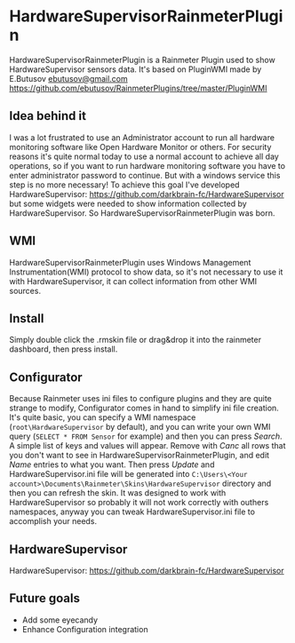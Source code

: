 # HardwareSupervisorRainmeterPlugin

HardwareSupervisorRainmeterPlugin is a Rainmeter Plugin used to show HardwareSupervisor sensors data.
It's based on PluginWMI made by E.Butusov <ebutusov@gmail.com> 
https://github.com/ebutusov/RainmeterPlugins/tree/master/PluginWMI

## Idea behind it ##
I was a lot frustrated to use an Administrator account to run all hardware monitoring
software like Open Hardware Monitor or others. For security reasons it's quite normal today to use a
normal account to achieve all day operations, so if you want to run hardware monitoring software you
have to enter administrator password to continue. But with a windows service this step is no more
necessary! To achieve this goal I've developed HardwareSupervisor: https://github.com/darkbrain-fc/HardwareSupervisor
but some widgets were needed to show information collected by HardwareSupervisor. 
So HardwareSupervisorRainmeterPlugin was born.

## WMI ##
HardwareSupervisorRainmeterPlugin uses Windows Management Instrumentation(WMI) protocol to show
data, so it's not necessary to use it with HardwareSupervisor, it can collect information
from other WMI sources.

## Install ##
Simply double click the .rmskin file or drag&drop it into the rainmeter dashboard, then press install.

## Configurator ##
Because Rainmeter uses ini files to configure plugins and they are quite strange to modify,
Configurator comes in hand to simplify ini file creation.
It's quite basic, you can specify a WMI namespace (`root\HardwareSupervisor` by default), and 
you can write your own WMI query (`SELECT * FROM Sensor` for example) and then you can press
*Search*. A simple list of keys and values will appear. Remove with *Canc* all rows that 
you don't want to see in HardwareSupervisorRainmeterPlugin, and edit *Name* entries to 
what you want. Then press *Update* and HardwareSupervisor.ini file will be generated into
`C:\Users\<Your account>\Documents\Rainmeter\Skins\HardwareSupervisor` directory and then 
you can refresh the skin. 
It was designed to work with HardwareSupervisor so probably it will not work correctly 
with outhers namespaces, anyway you can tweak HardwareSupervisor.ini file to accomplish 
your needs.

## HardwareSupervisor ##
HardwareSupervisor: https://github.com/darkbrain-fc/HardwareSupervisor

## Future goals ##
* Add some eyecandy
* Enhance Configuration integration

